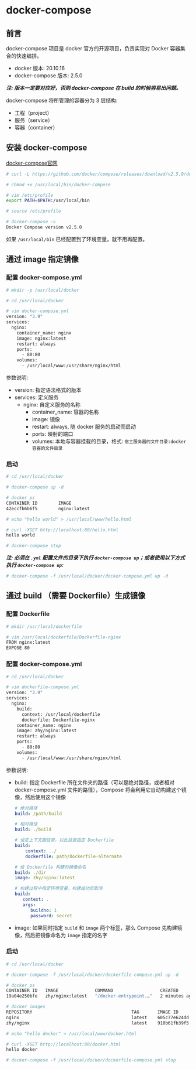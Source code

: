 # docker-compose

## 前言

docker-compose 项目是 docker 官方的开源项目，负责实现对 Docker 容器集合的快速编排。

- docker 版本: 20.10.16
- docker-compose 版本: 2.5.0

***注: 版本一定要对应好，否则 docker-compose 在 build 的时候容易出问题。***

docker-compose 将所管理的容器分为 3 层结构:

- 工程（project）
- 服务（service）
- 容器（container）

## 安装 docker-compose

[docker-compose官网](https://github.com/docker/compose/releases 'docker-compose')

```bash
# curl -L https://github.com/docker/compose/releases/download/v2.5.0/docker-compose-linux-x86_64 > /usr/local/bin/docker-compose

# chmod +x /usr/local/bin/docker-compose

# vim /etc/profile
export PATH=$PATH:/usr/local/bin

# source /etc/profile

# docker-compose -v
Docker Compose version v2.5.0
```

如果 ```/usr/local/bin``` 已经配置到了环境变量，就不用再配置。

## 通过 image 指定镜像

### 配置 docker-compose.yml

```bash
# mkdir -p /usr/local/docker

# cd /usr/local/docker

# vim docker-compose.yml
version: "3.9"
services:
  nginx:
    container_name: nginx
    image: nginx:latest
    restart: always
    ports:
      - 80:80
    volumes:
      - /usr/local/www:/usr/share/nginx/html
```

参数说明:

- version: 指定语法格式的版本
- services: 定义服务
   - nginx: 自定义服务的名称
      - container_name: 容器的名称
      - image: 镜像
      - restart: always, 随 docker 服务的启动而启动
      - ports: 映射的端口
      - volumes: 本地与容器挂载的目录，格式: ```宿主服务器的文件目录:docker容器的文件目录```

### 启动

```bash
# cd /usr/local/docker

# docker-compose up -d

# docker ps
CONTAINER ID        IMAGE                                               COMMAND                  CREATED             STATUS              PORTS                  NAMES
42eccfb6b6f5        nginx:latest                                        "/docker-entrypoin..."   16 seconds ago      Up 5 seconds        0.0.0.0:80->80/tcp     nginx

# echo "hello world" > /usr/local/www/hello.html

# curl -XGET http://localhost:80/hello.html
hello world

# docker-compose stop
```

***注: 必须在 ```.yml``` 配置文件的目录下执行 ```docker-compose up```；或者使用以下方式执行 ```docker-compose up```:***

```bash
# docker-compose -f /usr/local/docker/docker-compose.yml up -d
```

## 通过 build （需要 Dockerfile）生成镜像

### 配置 Dockerfile

```bash
# mkdir /usr/local/dockerfile

# vim /usr/local/dockerfile/Dockerfile-nginx
FROM nginx:latest
EXPOSE 80
```

### 配置 docker-compose.yml

```bash
# cd /usr/local/docker

# vim dockerfile-compose.yml
version: "3.9"
services:
  nginx:
    build:
      context: /usr/local/dockerfile
      dockerfile: Dockerfile-nginx
    container_name: nginx
    image: zhy/nginx:latest
    restart: always
    ports:
      - 80:80
    volumes:
      - /usr/local/www:/usr/share/nginx/html
```

参数说明:

- build: 指定 Dockerfile 所在文件夹的路径（可以是绝对路径，或者相对 docker-compose.yml 文件的路径），Compose 将会利用它自动构建这个镜像，然后使用这个镜像
    ```yml
    # 绝对路径
    build: /path/build

    # 相对路径
    build: ./build

    # 设定上下文跟目录，以此目录指定 Dockerfile
    build:
        context: ../
        dockerfile: path/Dockerfile-alternate

    # 给 Dockerfile 构建的镜像命名
    build: ./dir
    image: zhy/nginx:latest

    # 构建过程中指定环境变量，构建成功后取消
    build:
       context: .
       args:
          buildno: 1
          password: secret
    ```
- image: 如果同时指定 ```build``` 和 ```image``` 两个标签，那么 Compose 先构建镜像，然后把镜像命名为 ```image``` 指定的名字

### 启动

```bash
# cd /usr/local/docker

# docker-compose -f /usr/local/docker/dockerfile-compose.yml up -d

# docker ps
CONTAINER ID   IMAGE              COMMAND                  CREATED         STATUS         PORTS                                   NAMES
19a04e250bfe   zhy/nginx:latest   "/docker-entrypoint.…"   2 minutes ago   Up 2 minutes   0.0.0.0:8018->80/tcp, :::8018->80/tcp   nginx

# docker images
REPOSITORY                                      TAG       IMAGE ID       CREATED        SIZE
nginx                                           latest    605c77e624dd   4 months ago   141MB
zhy/nginx                                       latest    910b61fb39f5   4 months ago   141MB

# echo "hello docker" > /usr/local/www/docker.html

# curl -XGET http://localhost:80/docker.html
hello docker

# docker-compose -f /usr/local/docker/dockerfile-compose.yml stop
```
